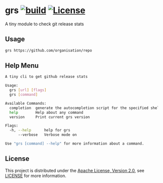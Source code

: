 # grs [![build](https://github.com/TejaBeta/grs/actions/workflows/build.yml/badge.svg?branch=main)](https://github.com/TejaBeta/grs/actions/workflows/build.yml) [![License](https://img.shields.io/badge/License-Apache%202.0-green.svg)](./LICENSE)

A tiny module to check git release stats

## Usage 

```bash
grs https://github.com/organisation/repo
```

## Help Menu

```bash
A tiny cli to get github release stats

Usage:
  grs [url] [flags]
  grs [command]

Available Commands:
  completion  generate the autocompletion script for the specified shell
  help        Help about any command
  version     Print current grs version

Flags:
  -h, --help      help for grs
      --verbose   Verbose mode on

Use "grs [command] --help" for more information about a command.
```

## License
This project is distributed under the 
[Apache License, Version 2.0](http://www.apache.org/licenses/LICENSE-2.0), see
[LICENSE](./LICENSE) for more information.
